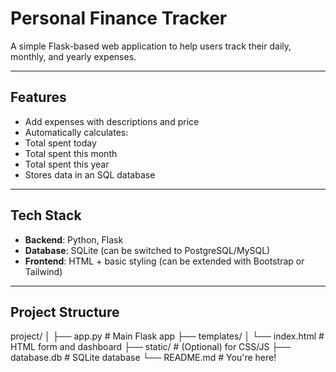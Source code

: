 #  Personal Finance Tracker

A simple Flask-based web application to help users track their daily, monthly, and yearly expenses.

---

## Features

- Add expenses with descriptions and price
-  Automatically calculates:
  - Total spent today
  - Total spent this month
  - Total spent this year
-  Stores data in an SQL database

---

##  Tech Stack

- **Backend**: Python, Flask  
- **Database**: SQLite (can be switched to PostgreSQL/MySQL)  
- **Frontend**: HTML + basic styling (can be extended with Bootstrap or Tailwind)

---

## Project Structure

project/
│
├── app.py # Main Flask app
├── templates/
│ └── index.html # HTML form and dashboard
├── static/ # (Optional) for CSS/JS
├── database.db # SQLite database
└── README.md # You're here!